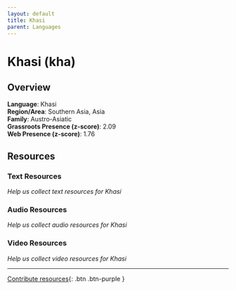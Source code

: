 ```yaml
---
layout: default
title: Khasi
parent: Languages
---
```


# Khasi (kha)

## Overview

**Language**: Khasi  
**Region/Area**: Southern Asia, Asia  
**Family**: Austro-Asiatic  
**Grassroots Presence (z-score)**: 2.09  
**Web Presence (z-score)**: 1.76  

## Resources

### Text Resources
*Help us collect text resources for Khasi*

### Audio Resources
*Help us collect audio resources for Khasi*

### Video Resources
*Help us collect video resources for Khasi*

---

[Contribute resources](https://forms.office.com/e/1SfLJx3u1r){: .btn .btn-purple }
